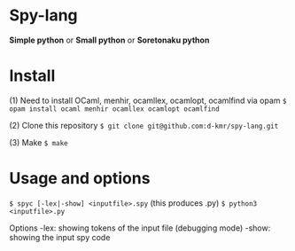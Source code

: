 # Spy-lang
**Simple python** or **Small python** or **Soretonaku python**

# Install
(1) Need to install OCaml, menhir, ocamllex, ocamlopt, ocamlfind via opam
`$ opam install ocaml menhir ocamllex ocamlopt ocamlfind`

(2) Clone this repository
`$ git clone git@github.com:d-kmr/spy-lang.git`

(3) Make
`$ make`

# Usage and options
`$ spyc [-lex|-show] <inputfile>.spy` (this produces <inputfile>.py)
`$ python3 <inputfile>.py`

Options
-lex: showing tokens of the input file (debugging mode)
-show: showing the input spy code
